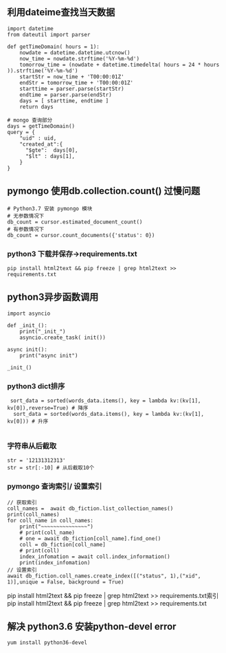 ## 利用dateime查找当天数据
``````
import datetime
from dateutil import parser

def getTimeDomain( hours = 1):
    nowdate = datetime.datetime.utcnow()
    now_time = nowdate.strftime('%Y-%m-%d')
    tomorrow_time = (nowdate + datetime.timedelta( hours = 24 * hours )).strftime('%Y-%m-%d')
    startStr = now_time + 'T00:00:01Z'
    endStr = tomorrow_time + 'T00:00:01Z'
    starttime = parser.parse(startStr)
    endtime = parser.parse(endStr)
    days = [ starttime, endtime ]
    return days
    
# mongo 查询部分
days = getTimeDomain()
query = {
    "uid" : uid,
    "created_at":{
      "$gte":  days[0],
      "$lt" : days[1],
    }
}
``````

## pymongo 使用db.collection.count() 过慢问题
``````
# Python3.7 安装 pymongo 模块
# 无参数情况下
db_count = cursor.estimated_document_count()
# 有参数情况下
db_count = cursor.count_documents({'status': 0})
``````
### python3 下载并保存->requirements.txt
`````
pip install html2text && pip freeze | grep html2text >> requirements.txt
`````

## python3异步函数调用
``````
import asyncio

def _init_():
    print("_init_")
    asyncio.create_task( init())
    
async init():
    print("async init")
    
_init_()
``````
### python3 dict排序
``````
 sort_data = sorted(words_data.items(), key = lambda kv:(kv[1], kv[0]),reverse=True) # 降序
  sort_data = sorted(words_data.items(), key = lambda kv:(kv[1], kv[0])) # 升序
 
``````
### 字符串从后截取
```````
str = '12131312313'
str = str[:-10] # 从后截取10个
```````

### pymongo 查询索引/ 设置索引
```````
// 获取索引
coll_names =  await db_fiction.list_collection_names()
print(coll_names)
for coll_name in coll_names:
    print("~~~~~~~~~~~~~~~")
    # print(coll_name)
    # one = await db_fiction[coll_name].find_one()
    coll = db_fiction[coll_name]
    # print(coll)
    index_infomation = await coll.index_information()
    print(index_infomation)
// 设置索引
await db_fiction.coll_names.create_index([("status", 1),("xid", 1)],unique = False, background = True)
```````

pip install html2text && pip freeze | grep html2text >> requirements.txt索引
pip install html2text && pip freeze | grep html2text >> requirements.txt

## 解决 python3.6 安装python-devel error
``````
yum install python36-devel
``````
